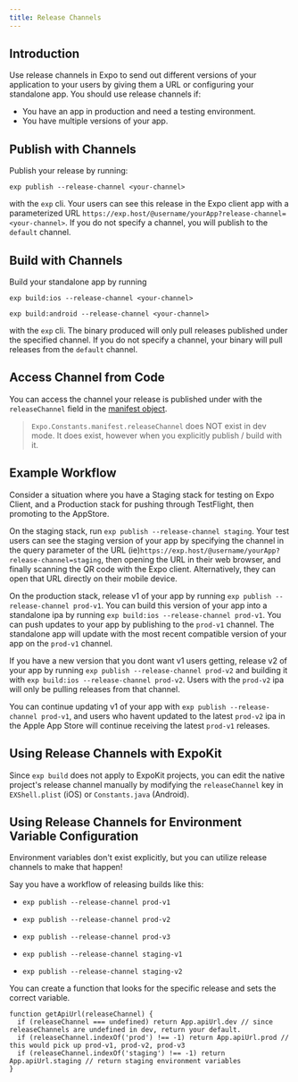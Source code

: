 ```yaml
---
title: Release Channels
---
```


## Introduction

Use release channels in Expo to send out different versions of your application to your users by giving them a URL or configuring your standalone app. You should use release channels if:
- You have an app in production and need a testing environment.
- You have multiple versions of your app.

## Publish with Channels

Publish your release by running:

`exp publish --release-channel <your-channel>`

with the `exp` cli. Your users can see this release in the Expo client app with a parameterized URL `https://exp.host/@username/yourApp?release-channel=<your-channel>`. If you do not specify a channel, you will publish to the `default` channel.

## Build with Channels

Build your standalone app by running

`exp build:ios --release-channel <your-channel>`

`exp build:android --release-channel <your-channel>`

with the `exp` cli. The binary produced will only pull releases published under the specified channel. If you do not specify a channel, your binary will pull releases from the `default` channel.

## Access Channel from Code

You can access the channel your release is published under with the `releaseChannel` field in the [manifest object](https://docs.expo.io/versions/latest/sdk/constants.html#expoconstantsmanifest).

> `Expo.Constants.manifest.releaseChannel` does NOT exist in dev mode. It does exist, however when you explicitly publish / build with it.

## Example Workflow

Consider a situation where you have a Staging stack for testing on Expo Client, and a Production stack for pushing through TestFlight, then promoting to the AppStore.

On the staging stack, run `exp publish --release-channel staging`. Your test users can see the staging version of your app by specifying the channel in the query parameter of the URL (ie)`https://exp.host/@username/yourApp?release-channel=staging`, then opening the URL in their web browser, and finally scanning the QR code with the Expo client. Alternatively, they can open that URL directly on their mobile device.

On the production stack, release v1 of your app by running `exp publish --release-channel prod-v1`. You can build this version of your app into a standalone ipa by running `exp build:ios --release-channel prod-v1`. You can push updates to your app by publishing to the `prod-v1` channel. The standalone app will update with the most recent compatible version of your app on the `prod-v1` channel.

If you have a new version that you dont want v1 users getting, release v2 of your app by running `exp publish --release-channel prod-v2` and building it with `exp build:ios --release-channel prod-v2`. Users with the `prod-v2` ipa will only be pulling releases from that channel.

You can continue updating v1 of your app with `exp publish --release-channel prod-v1`, and users who havent updated to the latest `prod-v2` ipa in the Apple App Store will continue receiving the latest `prod-v1` releases.

## Using Release Channels with ExpoKit

Since `exp build` does not apply to ExpoKit projects, you can edit the native project's release channel manually by modifying the `releaseChannel` key in `EXShell.plist` (iOS) or `Constants.java` (Android).

## Using Release Channels for Environment Variable Configuration

Environment variables don't exist explicitly, but you can utilize release channels to make that happen!

Say you have a workflow of releasing builds like this:

- `exp publish --release-channel prod-v1`
- `exp publish --release-channel prod-v2`
- `exp publish --release-channel prod-v3`

- `exp publish --release-channel staging-v1`
- `exp publish --release-channel staging-v2`


You can create a function that looks for the specific release and sets the correct variable.

```es6
function getApiUrl(releaseChannel) {
  if (releaseChannel === undefined) return App.apiUrl.dev // since releaseChannels are undefined in dev, return your default.
  if (releaseChannel.indexOf('prod') !== -1) return App.apiUrl.prod // this would pick up prod-v1, prod-v2, prod-v3
  if (releaseChannel.indexOf('staging') !== -1) return App.apiUrl.staging // return staging environment variables
}
```
